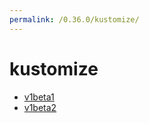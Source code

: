 ```yaml
---
permalink: /0.36.0/kustomize/
---
```


# kustomize



* [v1beta1](v1beta1/index.md)
* [v1beta2](v1beta2/index.md)